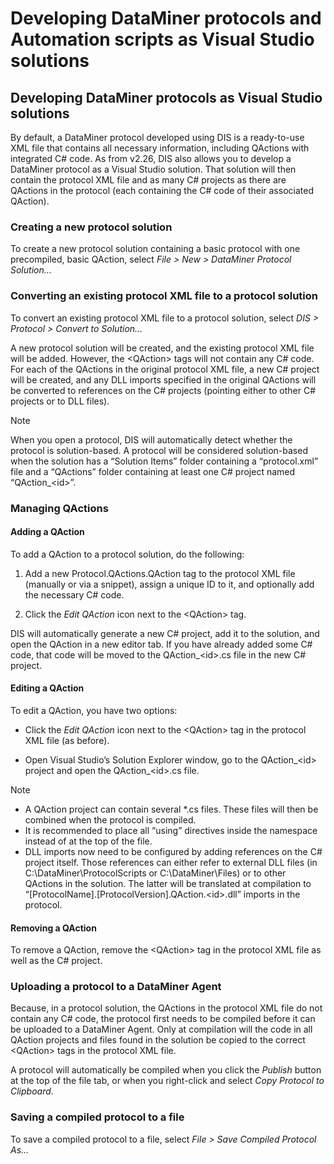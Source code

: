 # Developing DataMiner protocols and Automation scripts as Visual Studio solutions

## Developing DataMiner protocols as Visual Studio solutions

By default, a DataMiner protocol developed using DIS is a ready-to-use XML file that contains all necessary information, including QActions with integrated C# code. As from v2.26, DIS also allows you to develop a DataMiner protocol as a Visual Studio solution. That solution will then contain the protocol XML file and as many C# projects as there are QActions in the protocol (each containing the C# code of their associated QAction).

### Creating a new protocol solution

To create a new protocol solution containing a basic protocol with one precompiled, basic QAction, select *File \> New \> DataMiner Protocol Solution…*

### Converting an existing protocol XML file to a protocol solution

To convert an existing protocol XML file to a protocol solution, select *DIS \> Protocol \> Convert to Solution...*

A new protocol solution will be created, and the existing protocol XML file will be added. However, the \<QAction> tags will not contain any C# code. For each of the QActions in the original protocol XML file, a new C# project will be created, and any DLL imports specified in the original QActions will be converted to references on the C# projects (pointing either to other C# projects or to DLL files).

> [!NOTE]
> When you open a protocol, DIS will automatically detect whether the protocol is solution-based. A protocol will be considered solution-based when the solution has a “Solution Items” folder containing a “protocol.xml” file and a “QActions” folder containing at least one C# project named “QAction\_\<id>”.

### Managing QActions

#### Adding a QAction

To add a QAction to a protocol solution, do the following:

1. Add a new Protocol.QActions.QAction tag to the protocol XML file (manually or via a snippet), assign a unique ID to it, and optionally add the necessary C# code.

2. Click the *Edit QAction* icon next to the \<QAction> tag.

DIS will automatically generate a new C# project, add it to the solution, and open the QAction in a new editor tab. If you have already added some C# code, that code will be moved to the QAction\_\<id>.cs file in the new C# project.

#### Editing a QAction

To edit a QAction, you have two options:

- Click the *Edit QAction* icon next to the \<QAction> tag in the protocol XML file (as before).

- Open Visual Studio’s Solution Explorer window, go to the QAction\_\<id> project and open the QAction\_\<id>.cs file.

> [!NOTE]
> -  A QAction project can contain several \*.cs files. These files will then be combined when the protocol is compiled.
> -  It is recommended to place all “using” directives inside the namespace instead of at the top of the file.
> -  DLL imports now need to be configured by adding references on the C# project itself. Those references can either refer to external DLL files (in C:\\DataMiner\\ProtocolScripts or C:\\DataMiner\\Files) or to other QActions in the solution. The latter will be translated at compilation to “\[ProtocolName\].\[ProtocolVersion\].QAction.\<id>.dll” imports in the protocol.

#### Removing a QAction

To remove a QAction, remove the \<QAction> tag in the protocol XML file as well as the C# project.

### Uploading a protocol to a DataMiner Agent

Because, in a protocol solution, the QActions in the protocol XML file do not contain any C# code, the protocol first needs to be compiled before it can be uploaded to a DataMiner Agent. Only at compilation will the code in all QAction projects and files found in the solution be copied to the correct \<QAction> tags in the protocol XML file.

A protocol will automatically be compiled when you click the *Publish* button at the top of the file tab, or when you right-click and select *Copy Protocol to Clipboard*.

### Saving a compiled protocol to a file

To save a compiled protocol to a file, select *File \> Save Compiled Protocol As...*
